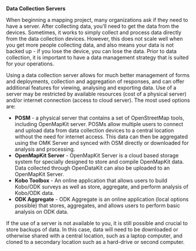 **Data Collection Servers**

When beginning a mapping project, many organizations ask if they need to have a server. After collecting data, you’ll need to get the data from the devices. Sometimes, it works to simply collect and process data directly from the data collection devices. However, this does not scale well when you get more people collecting data, and also means your data is not backed up - if you lose the device, you can lose the data. Prior to data collection, it is important to have a data management strategy that is suited for your operations. 

Using a data collection server allows for much better management of forms and deployments, collection and aggregation of responses, and can offer additional features for viewing, analysing and exporting data. Use of a server may be restricted by available resources (cost of a physical server) and/or internet connection (access to cloud server). The most used options are:



*   **POSM** - a physical server that contains a set of OpenStreetMap tools, including OpenMapKit server. POSMs allow multiple users to connect and upload data from data collection devices to a central location without the need for internet access. This data can then be aggregated using the OMK Server and synced with OSM directly or downloaded for analysis and processing. 
*   **OpenMapKit Server** - OpenMapKit Server is a cloud based storage system for specially designed to store and compile OpenMapKit data. Data collected through OpenDataKit can also be uploaded to an OpenMapKit Server. 
*   **Kobo Toolbox** - An online application that allows users to build Kobo/ODK surveys as well as store, aggregate, and perform analysis of Kobo/ODK data.
*   **ODK Aggregate** - ODK Aggregate is an online application (local options possible) that stores, aggregates, and allows users to perform basic analysis on ODK data.

If the use of a server is not available to you, it is still possible and crucial to store backups of data. In this case, data will need to be downloaded or otherwise shared with a central location, such as a laptop computer, and cloned to a secondary location such as a hard-drive or second computer. 
